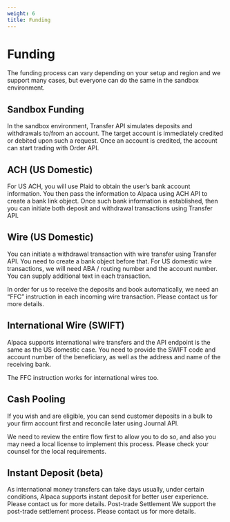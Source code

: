 ```yaml
---
weight: 6
title: Funding
---
```


# Funding

The funding process can vary depending on your setup and region and we support
many cases, but everyone can do the same in the sandbox environment.

## Sandbox Funding

In the sandbox environment, Transfer API simulates deposits and withdrawals
to/from an account. The target account is immediately credited or debited upon
such a request. Once an account is credited, the account can start trading with
Order API.

## ACH (US Domestic)

For US ACH, you will use Plaid to obtain the user’s bank account information.
You then pass the information to Alpaca using ACH API to create a bank link
object. Once such bank information is established, then you can initiate both
deposit and withdrawal transactions using Transfer API.

## Wire (US Domestic)

You can initiate a withdrawal transaction with wire transfer using Transfer API.
You need to create a bank object before that. For US domestic wire transactions,
we will need ABA / routing number and the account number. You can supply
additional text in each transaction.

In order for us to receive the deposits and book automatically, we need an “FFC”
instruction in each incoming wire transaction. Please contact us for more
details.

## International Wire (SWIFT)

Alpaca supports international wire transfers and the API endpoint is the same as
the US domestic case. You need to provide the SWIFT code and account number of
the beneficiary, as well as the address and name of the receiving bank.

The FFC instruction works for international wires too.

## Cash Pooling

If you wish and are eligible, you can send customer deposits in a bulk to your
firm account first and reconcile later using Journal API.

We need to review the entire flow first to allow you to do so, and also you may
need a local license to implement this process. Please check your counsel for
the local requirements.

## Instant Deposit (beta)

As international money transfers can take days usually, under certain
conditions, Alpaca supports instant deposit for better user experience. Please
contact us for more details. Post-trade Settlement We support the post-trade
settlement process. Please contact us for more details.
